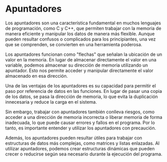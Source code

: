 # Apuntadores
Los apuntadores son una característica fundamental en muchos lenguajes de programación, como C y C++, que permiten trabajar con la memoria de manera eficiente y manipular los datos de manera más flexible. Aunque pueden resultar confusos o complicados para los principiantes, una vez que se comprenden, se convierten en una herramienta poderosa.

Los apuntadores funcionan como "flechas" que señalan la ubicación de un valor en la memoria. En lugar de almacenar directamente el valor en una variable, podemos almacenar su dirección de memoria utilizando un apuntador. Esto nos permite acceder y manipular directamente el valor almacenado en esa dirección.

Una de las ventajas de los apuntadores es su capacidad para permitir el paso por referencia de datos en las funciones. En lugar de pasar una copia de los datos, se pasa la dirección de memoria, lo que evita la duplicación innecesaria y reduce la carga en el sistema.

Sin embargo, trabajar con apuntadores también conlleva riesgos, como acceder a una dirección de memoria incorrecta o liberar memoria de forma inadecuada, lo que puede causar errores y fallos en el programa. Por lo tanto, es importante entender y utilizar los apuntadores con precaución.

Además, los apuntadores pueden resultar útiles para trabajar con estructuras de datos más complejas, como matrices y listas enlazadas. Al utilizar apuntadores, podemos crear estructuras dinámicas que pueden crecer o reducirse según sea necesario durante la ejecución del programa.